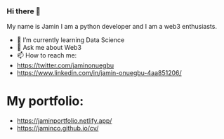 ### Hi there 👋

My name is Jamin I am a python developer and I am a web3 enthusiasts.
- 🌱 I’m currently learning Data Science
- 💬 Ask me about Web3
- 📫 How to reach me:
- https://twitter.com/jaminonuegbu
- https://www.linkedin.com/in/jamin-onuegbu-4aa851206/

# My portfolio:
- https://jaminportfolio.netlify.app/
- https://jaminco.github.io/cv/


<!--
**JaminCO/JaminCO** is a ✨ _special_ ✨ repository because its `README.md` (this file) appears on your GitHub profile.

Here are some ideas to get you started:

- 🔭 I’m currently working on ...
- 🌱 I’m currently learning ...
- 👯 I’m looking to collaborate on ...
- 🤔 I’m looking for help with ...
- 💬 Ask me about ...
- 📫 How to reach me: ...
- 😄 Pronouns: ...
- ⚡ Fun fact: ...
-->
